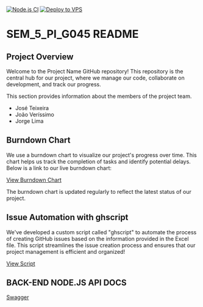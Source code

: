[![Node.js CI](https://github.com/JoseTeixeira1200941/G046/actions/workflows/nodejsTesting.yml/badge.svg)](https://github.com/JoseTeixeira1200941/G046/actions/workflows/nodejsTesting.yml)
[![Deploy to VPS](https://github.com/JoseTeixeira1200941/G046/actions/workflows/deploy.yml/badge.svg)](https://github.com/JoseTeixeira1200941/G046/actions/workflows/deploy.yml)
# SEM_5_PI_G045 README

## Project Overview

Welcome to the Project Name GitHub repository! This repository is the central hub for our project, where we manage our code, collaborate on development, and track our progress.

This section provides information about the members of the project team.
- José Teixeira
- João Veríssimo
- Jorge Lima

## Burndown Chart

We use a burndown chart to visualize our project's progress over time. This chart helps us track the completion of tasks and identify potential delays. Below is a link to our live burndown chart:

[View Burndown Chart](https://github.com/users/JoseTeixeira1200941/projects/1/insights?xAxis%5BdataSource%5D%5Bcolumn%5D=64687177&xAxis%5BgroupBy%5D=)

The burndown chart is updated regularly to reflect the latest status of our project.

## Issue Automation with ghscript

We've developed a custom script called "ghscript" to automate the process of creating GitHub issues based on the information provided in the Excel file. This script streamlines the issue creation process and ensures that our project management is efficient and organized!

[View Script](ghissues.sh)


## BACK-END NODE.JS API DOCS
[Swagger](https://app.swaggerhub.com/apis/JNMTEIXEIRA/g-045/1.0.0)
